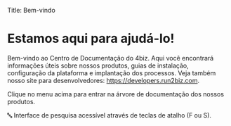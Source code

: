 Title: Bem-vindo

# Estamos aqui para ajudá-lo!

Bem-vindo ao Centro de Documentação do 4biz. Aqui você encontrará informações úteis sobre nossos produtos, guias de instalação, configuração da plataforma e implantação dos processos. Veja também nosso site para desenvolvedores: https://developers.run2biz.com.

Clique no menu acima para entrar na árvore de documentação dos nossos produtos.

:abc: Interface de pesquisa acessível através de teclas de atalho (F ou S).

